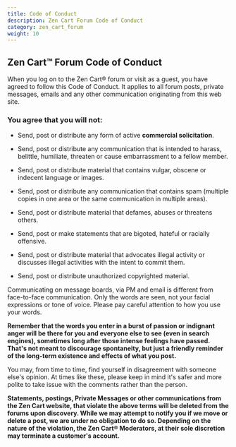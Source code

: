 ```yaml
---
title: Code of Conduct 
description: Zen Cart Forum Code of Conduct 
category: zen_cart_forum
weight: 10
---
```


## Zen Cart™ Forum Code of Conduct

When you log on to the Zen Cart® forum or visit as a guest, you have agreed to follow this Code of Conduct. It applies to all forum posts, private messages, emails and any other communication originating from this web site.

### You agree that you will not:

*   Send, post or distribute any form of active **commercial solicitation**.

*   Send, post or distribute any communication that is intended to harass, belittle, humiliate, threaten or cause embarrassment to a fellow member.

*   Send, post or distribute material that contains vulgar, obscene or indecent language or images.

*   Send, post or distribute any communication that contains spam (multiple copies in one area or the same communication in multiple areas).

*   Send, post or distribute material that defames, abuses or threatens others.

*   Send, post or make statements that are bigoted, hateful or racially offensive.

*   Send, post or distribute material that advocates illegal activity or discusses illegal activities with the intent to commit them.

*   Send, post or distribute unauthorized copyrighted material.

Communicating on message boards, via PM and email is different from face-to-face communication. Only the words are seen, not your facial expressions or tone of voice. Please pay careful attention to how you use your words.

**Remember that the words you enter in a burst of passion or indignant anger will be there for you and everyone else to see (even in search engines), sometimes long after those intense feelings have passed. That's not meant to discourage spontaneity, but just a friendly reminder of the long-term existence and effects of what you post.**

You may, from time to time, find yourself in disagreement with someone else's opinion. At times like these, please keep in mind it's safer and more polite to take issue with the comments rather than the person.

**Statements, postings, Private Messages or other communications from the Zen Cart website, that violate the above terms will be deleted from the forums upon discovery. While we may attempt to notify you if we move or delete a post, we are under no obligation to do so. Depending on the nature of the violation, the Zen Cart® Moderators, at their sole discretion may terminate a customer's account.**


